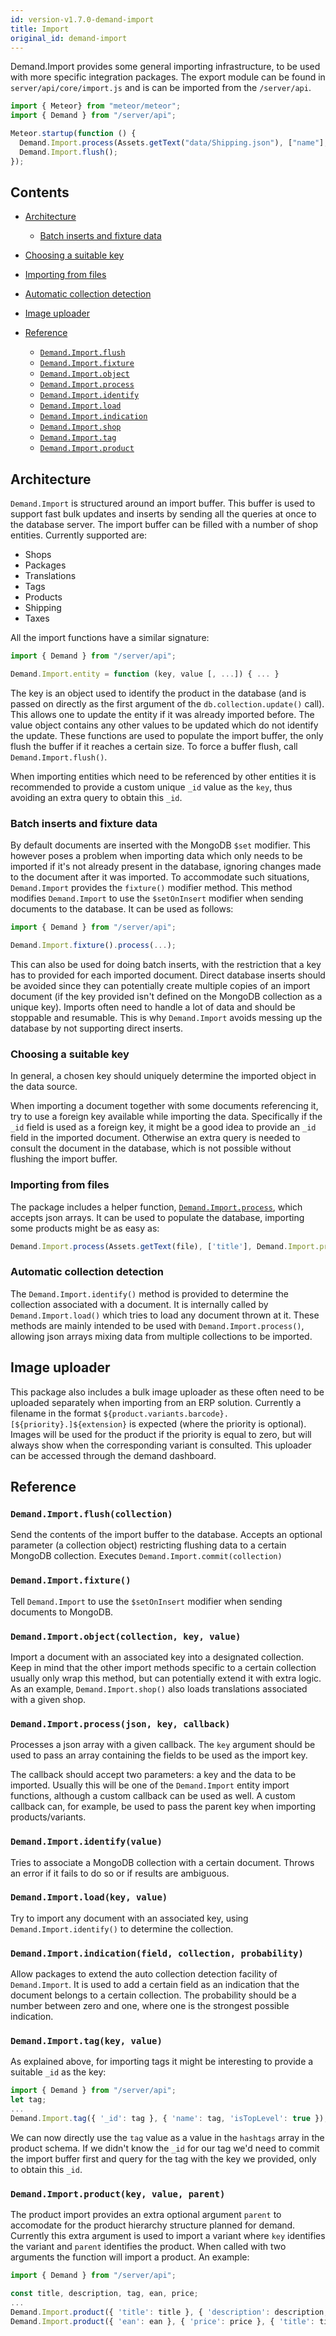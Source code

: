 ```yaml
---
id: version-v1.7.0-demand-import
title: Import
original_id: demand-import
---
```

    
Demand.Import provides some general importing infrastructure, to be used with more specific integration packages. The export module can be found in `server/api/core/import.js` and is can be imported from the `/server/api`.

```js
import { Meteor} from "meteor/meteor";
import { Demand } from "/server/api";

Meteor.startup(function () {
  Demand.Import.process(Assets.getText("data/Shipping.json"), ["name"], Demand.Import.shipping);
  Demand.Import.flush();
});
```

## Contents

- [Architecture](#architecture)

  - [Batch inserts and fixture data](#batch-inserts-and-fixture-data)

- [Choosing a suitable key](#choosing-a-suitable-key)

- [Importing from files](#importing-from-files)

- [Automatic collection detection](#automatic-collection-detection)

- [Image uploader](#image-uploader)

- [Reference](#reference)
  - [`Demand.Import.flush`](#flush)
  - [`Demand.Import.fixture`](#fixture)
  - [`Demand.Import.object`](#object)
  - [`Demand.Import.process`](#process)
  - [`Demand.Import.identify`](#identify)
  - [`Demand.Import.load`](#load)
  - [`Demand.Import.indication`](#indication)
  - [`Demand.Import.shop`](#shop)
  - [`Demand.Import.tag`](#tag)
  - [`Demand.Import.product`](#product)

## Architecture

`Demand.Import` is structured around an import buffer. This buffer is used to support fast bulk updates and inserts by sending all the queries at once to the database server. The import buffer can be filled with a number of shop entities. Currently supported are:

- Shops
- Packages
- Translations
- Tags
- Products
- Shipping
- Taxes

All the import functions have a similar signature:

```js
import { Demand } from "/server/api";

Demand.Import.entity = function (key, value [, ...]) { ... }
```

The key is an object used to identify the product in the database (and is passed on directly as the first argument of the `db.collection.update()` call). This allows one to update the entity if it was already imported before. The value object contains any other values to be updated which do not identify the update. These functions are used to populate the import buffer, the only flush the buffer if it reaches a certain size. To force a buffer flush, call `Demand.Import.flush()`.

When importing entities which need to be referenced by other entities it is recommended to provide a custom unique `_id` value as the `key`, thus avoiding an extra query to obtain this `_id`.

### Batch inserts and fixture data

By default documents are inserted with the MongoDB `$set` modifier. This however poses a problem when importing data which only needs to be imported if it's not already present in the database, ignoring changes made to the document after it was imported. To accommodate such situations, `Demand.Import` provides the `fixture()` modifier method. This method modifies `Demand.Import` to use the `$setOnInsert` modifier when sending documents to the database. It can be used as follows:

```js
import { Demand } from "/server/api";

Demand.Import.fixture().process(...);
```

This can also be used for doing batch inserts, with the restriction that a key has to provided for each imported document. Direct database inserts should be avoided since they can potentially create multiple copies of an import document (if the key provided isn't defined on the MongoDB collection as a unique key). Imports often need to handle a lot of data and should be stoppable and resumable. This is why `Demand.Import` avoids messing up the database by not supporting direct inserts.

### Choosing a suitable key

In general, a chosen key should uniquely determine the imported object in the data source.

When importing a document together with some documents referencing it, try to use a foreign key available while importing the data. Specifically if the `_id` field is used as a foreign key, it might be a good idea to provide an `_id` field in the imported document. Otherwise an extra query is needed to consult the document in the database, which is not possible without flushing the import buffer.

### Importing from files

The package includes a helper function, [`Demand.Import.process`](#process), which accepts json arrays. It can be used to populate the database, importing some products might be as easy as:

```js
Demand.Import.process(Assets.getText(file), ['title'], Demand.Import.product);
```

### Automatic collection detection

The `Demand.Import.identify()` method is provided to determine the collection associated with a document. It is internally called by `Demand.Import.load()` which tries to load any document thrown at it. These methods are mainly intended to be used with `Demand.Import.process()`, allowing json arrays mixing data from multiple collections to be imported.

## Image uploader

This package also includes a bulk image uploader as these often need to be uploaded separately when importing from an ERP solution. Currently a filename in the format `${product.variants.barcode}.[${priority}.]${extension}` is expected (where the priority is optional). Images will be used for the product if the priority is equal to zero, but will always show when the corresponding variant is consulted. This uploader can be accessed through the demand dashboard.

## Reference

### `Demand.Import.flush(collection)`

Send the contents of the import buffer to the database. Accepts an optional parameter (a collection object) restricting flushing data to a certain MongoDB collection. Executes `Demand.Import.commit(collection)`

### `Demand.Import.fixture()`

Tell `Demand.Import` to use the `$setOnInsert` modifier when sending documents to MongoDB.

### `Demand.Import.object(collection, key, value)`

Import a document with an associated key into a designated collection. Keep in mind that the other import methods specific to a certain collection usually only wrap this method, but can potentially extend it with extra logic. As an example, `Demand.Import.shop()` also loads translations associated with a given shop.

### `Demand.Import.process(json, key, callback)`

Processes a json array with a given callback. The `key` argument should be used to pass an array containing the fields to be used as the import key.

The callback should accept two parameters: a key and the data to be imported. Usually this will be one of the `Demand.Import` entity import functions, although a custom callback can be used as well. A custom callback can, for example, be used to pass the parent key when importing products/variants.

### `Demand.Import.identify(value)`

Tries to associate a MongoDB collection with a certain document. Throws an error if it fails to do so or if results are ambiguous.

### `Demand.Import.load(key, value)`

Try to import any document with an associated key, using `Demand.Import.identify()` to determine the collection.

### `Demand.Import.indication(field, collection, probability)`

Allow packages to extend the auto collection detection facility of `Demand.Import`. It is used to add a certain field as an indication that the document belongs to a certain collection. The probability should be a number between zero and one, where one is the strongest possible indication.

### `Demand.Import.tag(key, value)`

As explained above, for importing tags it might be interesting to provide a suitable `_id` as the key:

```js
import { Demand } from "/server/api";
let tag;
...
Demand.Import.tag({ '_id': tag }, { 'name': tag, 'isTopLevel': true });
```

We can now directly use the `tag` value as a value in the `hashtags` array in the product schema. If we didn't know the `_id` for our tag we'd need to commit the import buffer first and query for the tag with the key we provided, only to obtain this `_id`.

### `Demand.Import.product(key, value, parent)`

The product import provides an extra optional argument `parent` to accomodate for the product hierarchy structure planned for demand. Currently this extra argument is used to import a variant where `key` identifies the variant and `parent` identifies the product. When called with two arguments the function will import a product. An example:

```js
import { Demand } from "/server/api";

const title, description, tag, ean, price;
...
Demand.Import.product({ 'title': title }, { 'description': description, 'hashtags': [tag] });
Demand.Import.product({ 'ean': ean }, { 'price': price }, { 'title': title });
```
